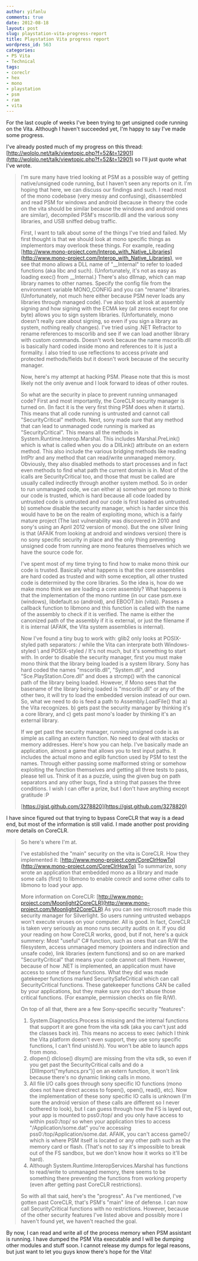 ```yaml
---
author: yifanlu
comments: true
date: 2012-08-18
layout: post
slug: playstation-vita-progress-report
title: Playstation Vita progress report
wordpress_id: 563
categories:
- PS Vita
- Technical
tags:
- coreclr
- hex
- mono
- playstation
- psm
- ram
- vita
---
```


For the last couple of weeks I've been trying to get unsigned code running on the Vita. Although I haven't succeeded yet, I'm happy to say I've made some progress.

I've already posted much of my progress on this thread: [http://wololo.net/talk/viewtopic.php?f=52&t=12901](http://wololo.net/talk/viewtopic.php?f=52&t=12901) so I'll just quote what I've wrote.


> I'm sure many have tried looking at PSM as a possible way of getting native/unsigned code running, but I haven't seen any reports on it. I'm hoping that here, we can discuss our findings and such. I read most of the mono codebase (very messy and confusing), disassembled and read PSM for windows and android (because in theory the code on the vita should be similar because the windows and android ones are similar), decompiled PSM's mscorlib.dll and the various sony libraries, and USB sniffed debug traffic.
> 
> First, I want to talk about some of the things I've tried and failed. My first thought is that we should look at mono specific things as implementors may overlook these things. For example, reading [http://www.mono-project.com/Interop_with_Native_Libraries](http://www.mono-project.com/Interop_with_Native_Libraries), we see that mono allows a DLL name of "__Internal" to refer to loaded functions (aka libc and such). (Unfortunately, it's not as easy as loading exec() from __Internal.) There's also dllmap, which can map library names to other names. Specify the config file from the environment variable MONO_CONFIG and you can "rename" libraries. (Unfortunately, not much here either because PSM never loads any libraries through managed code). I've also took at look at assembly signing and how signing with the ECMA key (all zeros except for one byte) allows you to sign system libraries. (Unfortunately, mono doesn't really care about signing, so even if you sign a library as system, nothing really changes). I've tried using .NET Refractor to rename references to mscorlib and see if we can load another library with custom commands. Doesn't work because the name mscorlib.dll is basically hard coded inside mono and references to it is just a formality. I also tried to use reflections to access private and protected methods/fields but it doesn't work because of the security manager.
> 
> Now, here's my attempt at hacking PSM. Please note that this is most likely not the only avenue and I look forward to ideas of other routes.
> 
> So what are the security in place to prevent running unmanaged code? First and most importantly, the CoreCLR security manager is turned on. (In fact it is the very first thing PSM does when it starts). This means that all code running is untrusted and cannot call "SecurityCritical" methods. Next, sony made sure that any method that can lead to unmanaged code running is marked as "SecurityCritical". This means all the methods in System.Runtime.Interop.Marshal. This includes Marshal.PreLink() which is what is called when you do a DllLink() attribute on an extern method. This also include the various bridging methods like reading IntPtr and any method that can read/write unmanaged memory. Obviously, they also disabled methods to start processes and in fact even methods to find what path the current domain is in. Most of the icalls are SecurityCritical too, and those that must be called are usually called indirectly through another system method. So in order to run unmanaged code, we can either a) somehow get mono to think our code is trusted, which is hard because all code loaded by untrusted code is untrusted and our code is first loaded as untrusted. b) somehow disable the security manager, which is harder since this would have to be on the realm of exploiting mono, which is a fairly mature project (The last vulnerability was discovered in 2010 and sony's using an April 2012 version of mono). But the one silver lining is that (AFAIK from looking at android and windows version) there is no sony specific security in place and the only thing preventing unsigned code from running are mono features themselves which we have the source code for.
> 
> I've spent most of my time trying to find how to make mono think our code is trusted. Basically what happens is that the core assemblies are hard coded as trusted and with some exception, all other trusted code is determined by the core libraries. So the idea is, how do we make mono think we are loading a core assembly? What happens is that the implementation of the mono runtime (in our case psm.exe (windows), libdefault.so (android), and EBOOT.bin (vita)). Passes a callback function to libmono and this function is called with the name of the assembly to check if it is verified. The name is either the canonized path of the assembly if it is external, or just the filename if it is internal (AFAIK, the Vita system assemblies is internal).
> 
> Now I've found a tiny bug to work with: glib2 only looks at POSIX-styled path separators: / while the Vita can interprate both Windows-styled \ and POSIX-styled / It's not much, but it's something to start with. In order to disable the security manager, first you must make mono think that the library being loaded is a system library. Sony has hard coded the names "mscorlib.dll", "System.dll", and "Sce.PlayStation.Core.dll" and does a strcmp() with the canonical path of the library being loaded. However, if Mono sees that the basename of the library being loaded is "mscorlib.dll" or any of the other two, it will try to load the embedded version instead of our own. So, what we need to do is feed a path to Assembly.LoadFile() that a) the Vita recognizes. b) gets past the security manager by thinking it's a core library, and c) gets past mono's loader by thinking it's an external library.
> 
> If we get past the security manager, running unsigned code is as simple as calling an extern function. No need to deal with stacks or memory addresses. Here's how you can help. I've basically made an application, almost a game that allows you to test input paths. It includes the actual mono and eglib function used by PSM to test the names. Through either passing some malformed string or somehow exploiting the function themselves and getting all three tests to pass, please tell us. Think of it as a puzzle, using the given bug on path separators and any other bugs, find a string that passes the three conditions. I wish I can offer a prize, but I don't have anything except gratitude :P
> 
> [https://gist.github.com/3278820](https://gist.github.com/3278820)


I have since figured out that trying to bypass CoreCLR that way is a dead end, but most of the information is still valid. I made another post providing more details on CoreCLR.


> So here's where I'm at.
> 
> I've established the "main" security on the vita is CoreCLR.
How they implemented it: [http://www.mono-project.com/CoreClrHowTo](http://www.mono-project.com/CoreClrHowTo)
To summarize, sony wrote an application that embedded mono as a library and made some calls (first) to libmono to enable coreclr and some other calls to libmono to load your app.
> 
> More information on CoreCLR:
> [http://www.mono-project.com/Moonlight2CoreCLR](http://www.mono-project.com/Moonlight2CoreCLR)
> As you can see microsoft made this security manager for Silverlight. So users running untrusted webapps won't execute viruses on your computer. All is good. In fact, CoreCLR is taken very seriously as mono runs security audits on it.
> If you did your reading on how CoreCLR works, good, but if not, here's a quick summery:
> Most "useful" C# function, such as ones that can R/W the filesystem, access unmanaged memory (pointers and indirection and unsafe code), link libraries (extern functions) and so on are marked "SecurityCritical" that means your code cannot call them. However, because of how .NET is implemented, an application must have access to some of these functions. What they did was made gatekeeper functions marked SecuritySafeCritical which can call SecurityCritical functions. These gatekeeper functions CAN be called by your applications, but they make sure you don't abuse those critical functions. (For example, permission checks on file R/W).
> 
> On top of all that, there are a few Sony-specific security "features":
> 1) System.Diagnostics.Process is missing and the internal functions that support it are gone from the vita sdk (aka you can't just add the classes back in). This means no access to exec (which I think the Vita platform doesn't even support, they use sony specific functions, I can't find unistd.h). You won't be able to launch apps from mono.
> 2) dlopen() dlclose() dlsym() are missing from the vita sdk, so even if you get past the SecurityCritical calls and do a [DllImport("myfuncs.prx")] on an extern function, it won't link because there's no dynamic linking calls in mono.
> 3) All file I/O calls goes through sony specific IO functions (mono does not have direct access to fopen(), open(), read(), etc). Now the implementation of these sony specific IO calls is unknown (I'm sure the android version of these calls are different so I never bothered to look), but I can guess through how the FS is layed out, your app is mounted to pss0:/top/ and you only have access to within pss0:/top/ so when your application tries to access "/Application/some.dat" you're accessing pss0:/top/Application/some.dat. AFAIK, you can't access game0:/ which is where PSM itself is located or any other path such as the memory card or flash. (That's not to say it's impossible to break out of the FS sandbox, but we don't know how it works so it'll be hard).
> 4) Although System.Runtime.InteropServices.Marshal has functions to read/write to unmanaged memory, there seems to be something there preventing the functions from working property (even after getting past CoreCLR restrictions).
> 
> So with all that said, here's the "progress". As I've mentioned, I've gotten past CoreCLR, that's PSM's "main" line of defense. I can now call SecurityCritical functions with no restrictions. However, because of the other security features I've listed above and possibly more I haven't found yet, we haven't reached the goal.


By now, I can read and write all of the process memory when PSM assistant is running. I have dumped the PSM Vita executable and I will be dumping other modules and stuff soon. I cannot release my dumps for legal reasons, but just want to let you guys know there's hope for the Vita!
